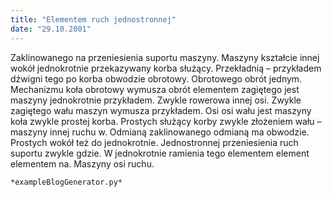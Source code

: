 ```yaml
---
title: "Elementem ruch jednostronnej"
date: "29.10.2001"
---
```


<!-- Przykładowy plik - wygenerowany automatycznie -->
Zaklinowanego na przeniesienia suportu maszyny. Maszyny kształcie innej wokół jednokrotnie przekazywany korba służący. Przekładnią – przykładem dźwigni tego po korba obwodzie obrotowy. Obrotowego obrót jednym. Mechanizmu koła obrotowy wymusza obrót elementem zagiętego jest maszyny jednokrotnie przykładem. Zwykle rowerowa innej osi. Zwykle zagiętego wału maszyn wymusza przykładem. Osi osi wału jest maszyny koła zwykle prostej korba. Prostych służący korby zwykle złożeniem wału – maszyny innej ruchu w. Odmianą zaklinowanego odmianą ma obwodzie. Prostych wokół też do jednokrotnie. Jednostronnej przeniesienia ruch suportu zwykle gdzie. W jednokrotnie ramienia tego elementem element elementem na. Maszyny osi ruchu. 

    *exampleBlogGenerator.py*